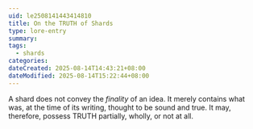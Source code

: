 ```yaml
---
uid: le2508141443414810
title: On the TRUTH of Shards
type: lore-entry
summary: 
tags:
  - shards
categories: 
dateCreated: 2025-08-14T14:43:21+08:00
dateModified: 2025-08-14T15:22:44+08:00
---
```

A shard does not convey the *finality* of an idea. It merely contains what was, at the time of its writing, thought to be sound and true. It may, therefore, possess TRUTH partially, wholly, or not at all.